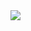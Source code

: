<img src="https://github-readme-stats.vercel.app/api/top-langs/?username=tlagmlwns&layout=compact">
